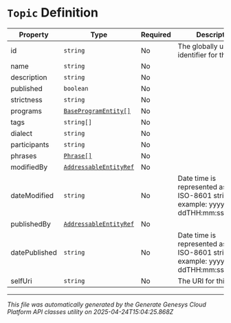 # `Topic` Definition

| Property | Type | Required | Description |
|----------|------|----------|-------------|
| id | `string` | No | The globally unique identifier for the object. |
| name | `string` | No |  |
| description | `string` | No |  |
| published | `boolean` | No |  |
| strictness | `string` | No |  |
| programs | [`BaseProgramEntity[]`](baseprogramentity-definition.md) | No |  |
| tags | `string[]` | No |  |
| dialect | `string` | No |  |
| participants | `string` | No |  |
| phrases | [`Phrase[]`](phrase-definition.md) | No |  |
| modifiedBy | [`AddressableEntityRef`](addressableentityref-definition.md) | No |  |
| dateModified | `string` | No | Date time is represented as an ISO-8601 string. For example: yyyy-MM-ddTHH:mm:ss[.mmm]Z |
| publishedBy | [`AddressableEntityRef`](addressableentityref-definition.md) | No |  |
| datePublished | `string` | No | Date time is represented as an ISO-8601 string. For example: yyyy-MM-ddTHH:mm:ss[.mmm]Z |
| selfUri | `string` | No | The URI for this object |

---

*This file was automatically generated by the Generate Genesys Cloud Platform API classes utility on 2025-04-24T15:04:25.868Z*